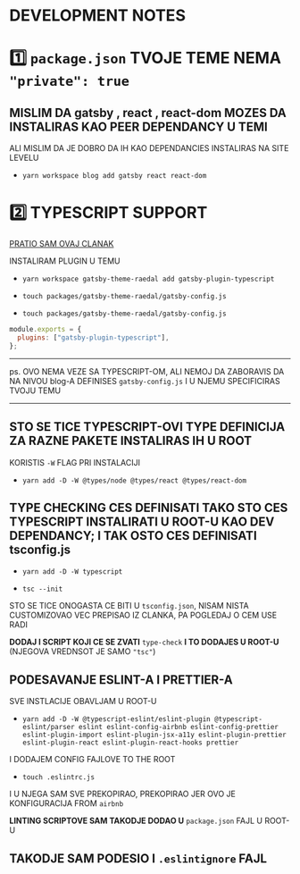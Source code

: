 # DEVELOPMENT NOTES

# :one: `package.json` TVOJE TEME **NEMA** `"private": true`

## MISLIM DA gatsby , react , react-dom MOZES DA INSTALIRAS KAO PEER DEPENDANCY U TEMI

ALI MISLIM DA JE DOBRO DA IH KAO DEPENDANCIES INSTALIRAS NA SITE LEVELU

- `yarn workspace blog add gatsby react react-dom`

# :two: TYPESCRIPT SUPPORT

[PRATIO SAM OVAJ CLANAK](https://www.lekoarts.de/en/blog/setting-up-a-gatsby-themes-workspace-with-typescript-eslint-and-cypress)

INSTALIRAM PLUGIN U TEMU

- `yarn workspace gatsby-theme-raedal add gatsby-plugin-typescript`

- `touch packages/gatsby-theme-raedal/gatsby-config.js`

- `touch packages/gatsby-theme-raedal/gatsby-config.js`

```js
module.exports = {
  plugins: ["gatsby-plugin-typescript"],
};
```

---

ps. OVO NEMA VEZE SA TYPESCRIPT-OM, ALI NEMOJ DA ZABORAVIS DA NA NIVOU blog-A DEFINISES `gatsby-config.js` I U NJEMU SPECIFICIRAS TVOJU TEMU

---

## STO SE TICE TYPESCRIPT-OVI TYPE DEFINICIJA ZA RAZNE PAKETE INSTALIRAS IH U ROOT

KORISTIS `-W` FLAG PRI INSTALACIJI

- `yarn add -D -W @types/node @types/react @types/react-dom`

## TYPE CHECKING CES DEFINISATI TAKO STO CES TYPESCRIPT INSTALIRATI U ROOT-U KAO DEV DEPENDANCY; I TAK OSTO CES DEFINISATI tsconfig.js

- `yarn add -D -W typescript`

- `tsc --init`

STO SE TICE ONOGASTA CE BITI U `tsconfig.json`, NISAM NISTA CUSTOMIZOVAO VEC PREPISAO IZ CLANKA, PA POGLEDAJ O CEM USE RADI

**DODAJ I SCRIPT KOJI CE SE ZVATI** `type-check` **I TO DODAJES U ROOT-U** (NJEGOVA VREDNSOT JE SAMO `"tsc"`)

## PODESAVANJE ESLINT-A I PRETTIER-A

SVE INSTLACIJE OBAVLJAM U ROOT-U

- `yarn add -D -W @typescript-eslint/eslint-plugin @typescript-eslint/parser eslint eslint-config-airbnb eslint-config-prettier eslint-plugin-import eslint-plugin-jsx-a11y eslint-plugin-prettier eslint-plugin-react eslint-plugin-react-hooks prettier`

I DODAJEM CONFIG FAJLOVE TO THE ROOT

- `touch .eslintrc.js`

I U NJEGA SAM SVE PREKOPIRAO, PREKOPIRAO JER OVO JE KONFIGURACIJA FROM `airbnb`

**LINTING SCRIPTOVE SAM TAKODJE DODAO U** `package.json` FAJL U ROOT-U

## TAKODJE SAM PODESIO I `.eslintignore` FAJL
